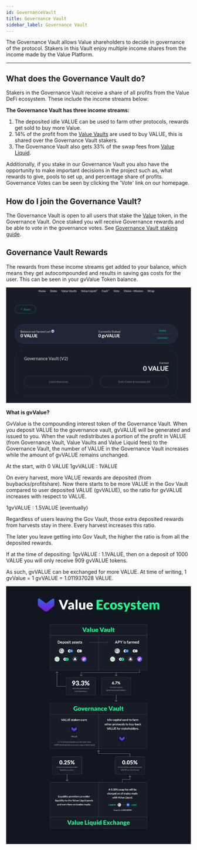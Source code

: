 ```yaml
---
id: GovernanceVault
title: Governance Vault
sidebar_label: Governance Vault
---
```


The Governance Vault allows Value shareholders to decide in governance of the protocol. Stakers in this Vault enjoy multiple income shares from the income made by the Value Platform.

---

## What does the Governance Vault do?

Stakers in the Governance Vault receive a share of all profits from the Value DeFi ecosystem. These include the income streams below:

**The Governance Vault has three income streams:**

1. The deposited idle VALUE can be used to farm other protocols, rewards get sold to buy more Value.
2. 14% of the profit from the [Value Vaults](/ValueVaults) are used to buy VALUE, this is shared over the Governance Vault stakers.
3. The Governance Vault also gets 33% of the swap fees from [Value Liquid](./ValueLiquid).

Additionally, if you stake in our Governance Vault you also have the opportunity to make important decisions in the project such as, what rewards to give, pools to set up, and percentage share of profits. Governance Votes can be seen by clicking the 'Vote' link on our homepage.

## How do I join the Governance Vault?

The Governance Vault is open to all users that stake the [Value](/ValueToken) token, in the Governance Vault. Once staked you will receive Governance rewards and be able to vote in the governance votes. See [Governance Vault staking guide](/G1).

## Governance Vault Rewards

The rewards from these income streams get added to your balance, which means they get autocompounded and results in saving gas costs for the user. This can be seen in your gvValue Token balance.

![Staking at the Governance Vault](img/staking-at-governance-vault.png)

**What is gvValue?**

GvValue is the compounding interest token of the Governance Vault.
When you deposit VALUE to the governance vault, gvVALUE will be generated and issued to you.
When the vault redistributes a portion of the profit in VALUE (from Governance Vault, Value Vaults and Value Liquid fees) to the Governance Vault, the number of VALUE in the Governance Vault increases while the amount of gvVALUE remains unchanged.

At the start, with 0 VALUE 1gvVALUE : 1VALUE

On every harvest, more VALUE rewards are deposited (from buybacks/profitshare). Now there starts to be more VALUE in the Gov Vault compared to user deposited VALUE (gvVALUE), so the ratio for gvVALUE increases with respect to VALUE.

1gvVALUE : 1.5VALUE (eventually)

Regardless of users leaving the Gov Vault, those extra deposited rewards from harvests stay in there. Every harvest increases this ratio.

The later you leave getting into Gov Vault, the higher the ratio is from all the deposited rewards.

If at the time of depositing: 1gvVALUE : 1.1VALUE, then on a deposit of 1000 VALUE you will only receive 909 gvVALUE tokens.

As such, gvVALUE can be exchanged for more VALUE.
At time of writing, 1 gvValue = 1 gvVALUE = 1.011937028 VALUE.

![The Value Ecosystem](img/value-ecosystem.png)
